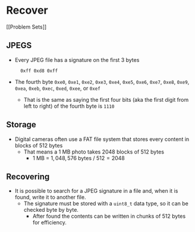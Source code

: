# Recover
[[Problem Sets]]

## JPEGS
- Every JPEG file has a signature on the first 3 bytes

        0xff 0xd8 0xff
- The fourth byte `0xe0`, `0xe1`, `0xe2`, `0xe3`, `0xe4`, `0xe5`, `0xe6`, `0xe7`, `0xe8`, `0xe9`, `0xea`, `0xeb`, `0xec`, `0xed`, `0xee`, or `0xef`
    - That is the same as saying the first four bits (aka the first digit from left to right) of the fourth byte is `1110`

## Storage
- Digital cameras often use a FAT file system that stores every content in blocks of 512 bytes
    - That means a 1 MB photo takes 2048 blocks of 512 bytes
        - $1$ MB  = $1,048,576$ bytes $/$ $512 = 2048$

## Recovering
- It is possible to search for a JPEG signature in a file and, when it is found, write it to another file.  
    - The signature must be stored with a `uint8_t` data type, so it can be checked byte by byte.  
        - After found the contents can be written in chunks of 512 bytes for efficiency.  
